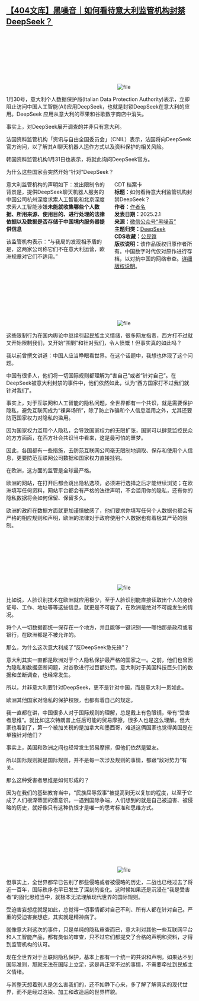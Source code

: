 <!--1738397185000-->
[【404文库】黑噪音｜如何看待意大利监管机构封禁DeepSeek？](https://chinadigitaltimes.net/chinese/715510.html)
------

<p><img decoding="async" src="data:image/svg+xml,%3Csvg%20xmlns='http://www.w3.org/2000/svg'%20viewBox='0%200%200%200'%3E%3C/svg%3E" alt="file" data-lazy-src="https://chinadigitaltimes.net/chinese/files/2025/02/image-1738411544881.png"><noscript><img decoding="async" src="https://chinadigitaltimes.net/chinese/files/2025/02/image-1738411544881.png" alt="file"></noscript></p><p>1月30号，意大利个人数据保护局(Italian Data Protection Authority)表示，立即阻止访问中国人工智能(AI)应用DeepSeek，也就是封锁DeepSeek在意大利的应用。DeepSeek 应用从意大利的苹果和谷歌数字商店中消失。</p><p>事实上，对DeepSeek展开调查的并非只有意大利。</p><p>法国资料监管机构「资讯与自由全国委员会」（CNIL）表示，法国将向DeepSeek官方询问，以了解其AI聊天机器人运作方式以及资料保护的相关风险。</p><p>韩国资料监管机构1月31日也表示，将就此询问DeepSeek官方。</p><p>为什么这些国家会突然开始“针对”DeepSeek？</p><div style="width:42%;float:right;padding-left:20px;"><div class="su-spoiler su-spoiler-style-fancy su-spoiler-icon-chevron-circle" data-scroll-offset="0" data-anchor-in-url="no"><div class="su-spoiler-title" tabindex="0" role="button"><span class="su-spoiler-icon"></span>CDT 档案卡</div><div class="su-spoiler-content su-u-clearfix su-u-trim"><strong>标题：</strong>如何看待意大利监管机构封禁DeepSeek？<br><strong>作者：</strong><a href="https://chinadigitaltimes.net/space/作者名" target="_blank">作者名</a><br><strong>发表日期：</strong>2025.2.1<br><strong>来源：</strong><a href="" target="_blank">微信公众号“黑噪音”</a><br><strong>主题归类：</strong><a href="https://chinadigitaltimes.net/space/DeepSeek" target="_blank">DeepSeek</a><br><strong>CDS收藏：</strong><a href="https://chinadigitaltimes.net/space/%E5%85%AC%E6%B0%91%E9%A6%86" target="_blank" rel="noopener">公民馆</a><br><strong>版权说明：</strong>该作品版权归原作者所有。中国数字时代仅对原作进行存档，以对抗中国的网络审查。<a href="https://chinadigitaltimes.net/chinese/copyright">详细版权说明</a>。</div></div></div><p>意大利监管机构的声明如下：发出限制令的背景是，提供DeepSeek聊天机器人服务的中国公司杭州深度求索人工智能和北京深度求索人工智能涉嫌<strong>未能就收集哪些个人数据、所用来源、使用目的、进行处理的法律依据以及数据是否存储于中国境内服务器提供信息</strong></p><p>该监管机构表示：“与我局的发现相矛盾的是，这两家公司称它们不在意大利运营，欧洲规章对它们不适用。”</p><p><img decoding="async" src="data:image/svg+xml,%3Csvg%20xmlns='http://www.w3.org/2000/svg'%20viewBox='0%200%200%200'%3E%3C/svg%3E" alt="file" data-lazy-src="https://chinadigitaltimes.net/chinese/files/2025/02/image-1738411217029.png"><noscript><img decoding="async" src="https://chinadigitaltimes.net/chinese/files/2025/02/image-1738411217029.png" alt="file"></noscript></p><p>这些限制行为在国内舆论中继续引起民族主义情绪，很多网友指责，西方打不过就又开始限制我们，又开始“围剿”和针对我们，令人愤慨！但事实真的如此吗？</p><p>我以前曾撰文讲道：中国人应当睁眼看世界。在这个话题中，我想也体现了这个问题。</p><p>中国有很多人，他们将一切国际规则都理解为“害自己”或者“针对自己”。在DeepSeek被意大利封禁的事件中，他们依然如此，认为“西方国家打不过我们就针对我们”。</p><p>事实上，对于互联网和人工智能的隐私问题，全世界都有一个共识，就是需要保护隐私，避免互联网成为“裸奔场所”，除了防止诈骗和个人信息滥用之外，尤其还要防范国家权力对隐私的滥用。</p><p>因为国家权力滥用个人隐私，会导致国家权力的无限扩张，国家可以肆意监控民众的方方面面，在西方社会共识当中看来，这是最可怕的噩梦。</p><p>因此，各国都有一些措施，去防范互联网公司毫无限制地调取、保存和使用个人信息，更要防范互联网公司数据和国家权力直接挂钩。</p><p>在欧洲，这方面的监管是全球最严格。</p><p>欧洲的网站，在打开后都会跳出隐私选项，必须进行选择之后才能继续浏览；在欧洲填写任何资料，网站平台都会有严格的法律声明，不会滥用你的隐私，还有你的隐私数据将会如何保留、保留多久。</p><p>欧洲的政府在数据方面就更加谨慎敏感了，他们要求你填写任何个人数据也都会有严格的相应规则和声明，欧洲的法律对于政府使用个人数据也有着极其严苛的限制。</p><p><img decoding="async" src="data:image/svg+xml,%3Csvg%20xmlns='http://www.w3.org/2000/svg'%20viewBox='0%200%200%200'%3E%3C/svg%3E" alt="file" data-lazy-src="https://chinadigitaltimes.net/chinese/files/2025/02/image-1738411226766.png"><noscript><img decoding="async" src="https://chinadigitaltimes.net/chinese/files/2025/02/image-1738411226766.png" alt="file"></noscript></p><p>比如说，人脸识别技术在欧洲就应用极少，至于人脸识别能直接读取出个人的身份证号、工作、地址等等这些信息，就更是不可能了，在欧洲是绝对不可能发生的情况。</p><p>将个人一切数据都统一保存在一个地方，并且能够一键识别——哪怕那是政府或者银行，在欧洲都是不被允许的。</p><p>那么，为什么这次意大利成了“反DeepSeek急先锋”？</p><p>意大利其实一直都是欧洲对于个人隐私保护最严格的国家之一。之前，他们也曾因为隐私和数据垄断问题，对谷歌进行过巨额处罚。意大利对于美国科技巨头们的数据和垄断调查，也经常发生。</p><p>所以，并非意大利要针对DeepSeek，更不是针对中国，而是意大利一贯如此。</p><p>欧洲其他国家对隐私的保护权限，也都有着自己的规定。</p><p>我一直都在讲，中国很多人对于国际规则的理解，总是戴上有色眼镜，带有“受害者思维”。就比如这次特朗普上任后可能的贸易摩擦，很多人也是这么理解。但大家也看到了，第一个被加关税的是加拿大和墨西哥，难道这俩国家也觉得美国是在单独针对他们？</p><p>事实上，美国和欧洲之间也经常发生贸易摩擦，但他们依然是盟友。</p><p>所以国际规则就是国际规则，并不是每一次涉及规则的事情，都跟“敌对势力”有关。</p><p>那么这种受害者思维是如何形成的？</p><p>因为在我们的基础教育当中，“民族屈辱叙事”被提高到无以复加的程度，以至于它成了人们根深蒂固的潜意识。一遇到国际争端，人们想到的就是自己被迫害、被侵略的历史，就好像只有这种仇恨才是唯一的思考标准和思维方式。</p><p><img decoding="async" src="data:image/svg+xml,%3Csvg%20xmlns='http://www.w3.org/2000/svg'%20viewBox='0%200%200%200'%3E%3C/svg%3E" alt="file" data-lazy-src="https://chinadigitaltimes.net/chinese/files/2025/02/image-1738411238056.png"><noscript><img decoding="async" src="https://chinadigitaltimes.net/chinese/files/2025/02/image-1738411238056.png" alt="file"></noscript></p><p>但事实上，全世界都早已告别了那些侵略或者被侵略的历史，二战也已经过去了将近一百年，国际秩序也早已发生了深刻的变化。这时候如果还是沉浸在“我是受害者”的固化思维当中，就根本无法理解现代世界的国际规则。</p><p>受迫害妄想症就是如此，总觉得一切事情都对自己不利、所有人都在针对自己。严重的受迫害妄想症，其实就是精神病了。</p><p>就像意大利这次的事件，只是单纯的隐私审查而已，意大利对其他一些互联网平台和人工智能产品，都有类似的审查，只不过它们都提交了合格的声明和资料，才得到监管机构的认可。</p><p>现在全世界对于互联网隐私保护，基本上都有一个统一的共识和声明，如果达不到国际准则，那就无法在国际上立足，这是再正常不过的事情，不需要牵扯到民族主义情绪。</p><p>与其整天想着别人是怎么害我们的，还不如静下心来，多了解了解真实的现代世界，而不是经过渲染、加工和改造后的世界样貌。</p><div class="addtoany_share_save_container addtoany_content addtoany_content_bottom"><div class="a2a_kit a2a_kit_size_32 addtoany_list" data-a2a-url="https://chinadigitaltimes.net/chinese/715510.html" data-a2a-title="【404文库】黑噪音｜如何看待意大利监管机构封禁DeepSeek？"><a class="a2a_button_facebook" href="https://www.addtoany.com/add_to/facebook?linkurl=https%3A%2F%2Fchinadigitaltimes.net%2Fchinese%2F715510.html&amp;linkname=%E3%80%90404%E6%96%87%E5%BA%93%E3%80%91%E9%BB%91%E5%99%AA%E9%9F%B3%EF%BD%9C%E5%A6%82%E4%BD%95%E7%9C%8B%E5%BE%85%E6%84%8F%E5%A4%A7%E5%88%A9%E7%9B%91%E7%AE%A1%E6%9C%BA%E6%9E%84%E5%B0%81%E7%A6%81DeepSeek%EF%BC%9F" title="Facebook" rel="nofollow noopener" target="_blank"></a><a class="a2a_button_twitter" href="https://www.addtoany.com/add_to/twitter?linkurl=https%3A%2F%2Fchinadigitaltimes.net%2Fchinese%2F715510.html&amp;linkname=%E3%80%90404%E6%96%87%E5%BA%93%E3%80%91%E9%BB%91%E5%99%AA%E9%9F%B3%EF%BD%9C%E5%A6%82%E4%BD%95%E7%9C%8B%E5%BE%85%E6%84%8F%E5%A4%A7%E5%88%A9%E7%9B%91%E7%AE%A1%E6%9C%BA%E6%9E%84%E5%B0%81%E7%A6%81DeepSeek%EF%BC%9F" title="Twitter" rel="nofollow noopener" target="_blank"></a><a class="a2a_button_telegram" href="https://www.addtoany.com/add_to/telegram?linkurl=https%3A%2F%2Fchinadigitaltimes.net%2Fchinese%2F715510.html&amp;linkname=%E3%80%90404%E6%96%87%E5%BA%93%E3%80%91%E9%BB%91%E5%99%AA%E9%9F%B3%EF%BD%9C%E5%A6%82%E4%BD%95%E7%9C%8B%E5%BE%85%E6%84%8F%E5%A4%A7%E5%88%A9%E7%9B%91%E7%AE%A1%E6%9C%BA%E6%9E%84%E5%B0%81%E7%A6%81DeepSeek%EF%BC%9F" title="Telegram" rel="nofollow noopener" target="_blank"></a><a class="a2a_button_reddit" href="https://www.addtoany.com/add_to/reddit?linkurl=https%3A%2F%2Fchinadigitaltimes.net%2Fchinese%2F715510.html&amp;linkname=%E3%80%90404%E6%96%87%E5%BA%93%E3%80%91%E9%BB%91%E5%99%AA%E9%9F%B3%EF%BD%9C%E5%A6%82%E4%BD%95%E7%9C%8B%E5%BE%85%E6%84%8F%E5%A4%A7%E5%88%A9%E7%9B%91%E7%AE%A1%E6%9C%BA%E6%9E%84%E5%B0%81%E7%A6%81DeepSeek%EF%BC%9F" title="Reddit" rel="nofollow noopener" target="_blank"></a><a class="a2a_button_whatsapp" href="https://www.addtoany.com/add_to/whatsapp?linkurl=https%3A%2F%2Fchinadigitaltimes.net%2Fchinese%2F715510.html&amp;linkname=%E3%80%90404%E6%96%87%E5%BA%93%E3%80%91%E9%BB%91%E5%99%AA%E9%9F%B3%EF%BD%9C%E5%A6%82%E4%BD%95%E7%9C%8B%E5%BE%85%E6%84%8F%E5%A4%A7%E5%88%A9%E7%9B%91%E7%AE%A1%E6%9C%BA%E6%9E%84%E5%B0%81%E7%A6%81DeepSeek%EF%BC%9F" title="WhatsApp" rel="nofollow noopener" target="_blank"></a><a class="a2a_button_email" href="https://www.addtoany.com/add_to/email?linkurl=https%3A%2F%2Fchinadigitaltimes.net%2Fchinese%2F715510.html&amp;linkname=%E3%80%90404%E6%96%87%E5%BA%93%E3%80%91%E9%BB%91%E5%99%AA%E9%9F%B3%EF%BD%9C%E5%A6%82%E4%BD%95%E7%9C%8B%E5%BE%85%E6%84%8F%E5%A4%A7%E5%88%A9%E7%9B%91%E7%AE%A1%E6%9C%BA%E6%9E%84%E5%B0%81%E7%A6%81DeepSeek%EF%BC%9F" title="Email" rel="nofollow noopener" target="_blank"></a><a class="a2a_button_copy_link" href="https://www.addtoany.com/add_to/copy_link?linkurl=https%3A%2F%2Fchinadigitaltimes.net%2Fchinese%2F715510.html&amp;linkname=%E3%80%90404%E6%96%87%E5%BA%93%E3%80%91%E9%BB%91%E5%99%AA%E9%9F%B3%EF%BD%9C%E5%A6%82%E4%BD%95%E7%9C%8B%E5%BE%85%E6%84%8F%E5%A4%A7%E5%88%A9%E7%9B%91%E7%AE%A1%E6%9C%BA%E6%9E%84%E5%B0%81%E7%A6%81DeepSeek%EF%BC%9F" title="Copy Link" rel="nofollow noopener" target="_blank"></a><a class="a2a_dd addtoany_share_save addtoany_share" href="https://www.addtoany.com/share"></a></div></div>
